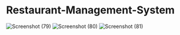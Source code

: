 # Restaurant-Management-System
![Screenshot (79)](https://github.com/VinuthgowdaS/Restaurant-Management-System/assets/140298824/0ad914a1-3a3f-4ab4-87ed-06ec2b1accb2)
![Screenshot (80)](https://github.com/VinuthgowdaS/Restaurant-Management-System/assets/140298824/253c84fe-d1bd-4568-ba4d-2eb40f7afafa)
![Screenshot (81)](https://github.com/VinuthgowdaS/Restaurant-Management-System/assets/140298824/8fc456ea-ce46-40bd-b7b2-c386556a6f0a)

